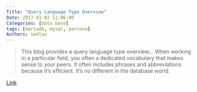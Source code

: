 ```yaml
---
Title: "Query Language Type Overview"
Date: 2017-01-02 11:06:00
Categories: [data base]
tags: [mariadb, mysql, percona]
Authors: sedlav
---
```


> This blog provides a query language type overview...  When working in a particular field, you often a dedicated vocabulary that makes sense to your peers. It often includes phrases and abbreviations because it’s efficient. It’s no different in the database world.

[Link](https://www.percona.com/blog/2016/12/29/query-language-type-overview/)
